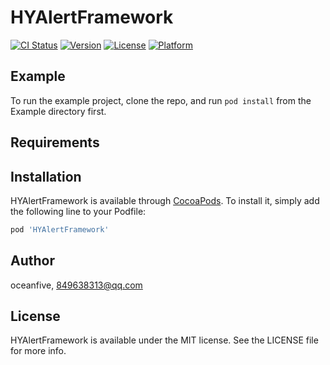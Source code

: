# HYAlertFramework

[![CI Status](https://img.shields.io/travis/oceanfive/HYAlertFramework.svg?style=flat)](https://travis-ci.org/oceanfive/HYAlertFramework)
[![Version](https://img.shields.io/cocoapods/v/HYAlertFramework.svg?style=flat)](https://cocoapods.org/pods/HYAlertFramework)
[![License](https://img.shields.io/cocoapods/l/HYAlertFramework.svg?style=flat)](https://cocoapods.org/pods/HYAlertFramework)
[![Platform](https://img.shields.io/cocoapods/p/HYAlertFramework.svg?style=flat)](https://cocoapods.org/pods/HYAlertFramework)

## Example

To run the example project, clone the repo, and run `pod install` from the Example directory first.

## Requirements

## Installation

HYAlertFramework is available through [CocoaPods](https://cocoapods.org). To install
it, simply add the following line to your Podfile:

```ruby
pod 'HYAlertFramework'
```

## Author

oceanfive, 849638313@qq.com

## License

HYAlertFramework is available under the MIT license. See the LICENSE file for more info.
